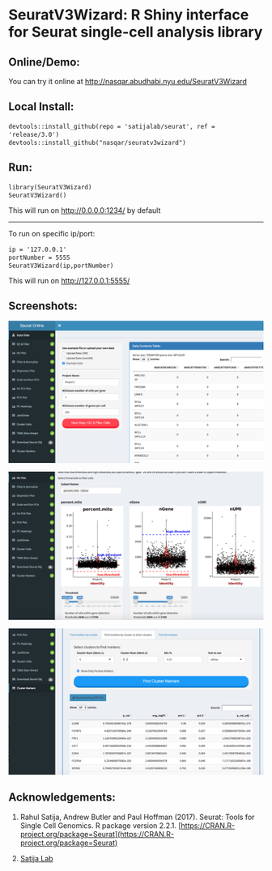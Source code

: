 # SeuratV3Wizard: R Shiny interface for Seurat single-cell analysis library

## Online/Demo:
You can try it online at http://nasqar.abudhabi.nyu.edu/SeuratV3Wizard

## Local Install:

```
devtools::install_github(repo = 'satijalab/seurat', ref = 'release/3.0')
devtools::install_github("nasqar/seuratv3wizard")
```

## Run:

```
library(SeuratV3Wizard)
SeuratV3Wizard()
```
This will run on http://0.0.0.0:1234/ by default

***

To run on specific ip/port:

```
ip = '127.0.0.1'
portNumber = 5555
SeuratV3Wizard(ip,portNumber)
```
This will run on http://127.0.0.1:5555/

## Screenshots:
![alt text](screenshots/screenshot-input.png "Input Data")

![alt text](screenshots/screenshot-vln.png "Vln Plots")

![alt text](screenshots/screenshot-biomarkers.png "Cluster Biomarkers")

## Acknowledgements:

1) Rahul Satija, Andrew Butler and Paul Hoffman (2017). Seurat: Tools for Single Cell Genomics. R package version 2.2.1\. [https://CRAN.R-project.org/package=Seurat](https://CRAN.R-project.org/package=Seurat)

2) [Satija Lab](http://satijalab.org/seurat/)
